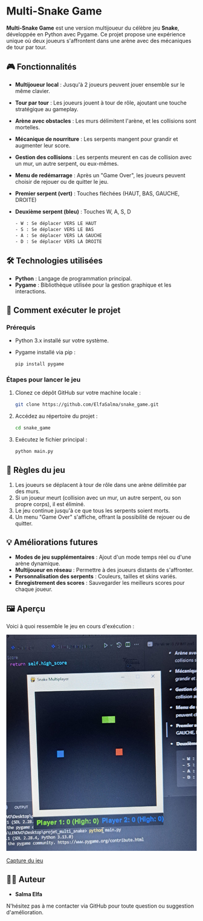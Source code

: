 # Multi-Snake Game

**Multi-Snake Game** est une version multijoueur du célèbre jeu **Snake**, développée en Python avec Pygame. Ce projet propose une expérience unique où deux joueurs s'affrontent dans une arène avec des mécaniques de tour par tour.

## 🎮 Fonctionnalités

- **Multijoueur local** : Jusqu'à 2 joueurs peuvent jouer ensemble sur le même clavier.
- **Tour par tour** : Les joueurs jouent à tour de rôle, ajoutant une touche stratégique au gameplay.
- **Arène avec obstacles** : Les murs délimitent l'arène, et les collisions sont mortelles.
- **Mécanique de nourriture** : Les serpents mangent pour grandir et augmenter leur score.
- **Gestion des collisions** : Les serpents meurent en cas de collision avec un mur, un autre serpent, ou eux-mêmes.
- **Menu de redémarrage** : Après un "Game Over", les joueurs peuvent choisir de rejouer ou de quitter le jeu.
- **Premier serpent (vert)** : Touches fléchées (HAUT, BAS, GAUCHE, DROITE)
- **Deuxième serpent (bleu)** : Touches W, A, S, D
      
      - W : Se déplacer VERS LE HAUT
      - S : Se déplacer VERS LE BAS
      - A : Se déplacer VERS LA GAUCHE
      - D : Se déplacer VERS LA DROITE

## 🛠️ Technologies utilisées

- **Python** : Langage de programmation principal.
- **Pygame** : Bibliothèque utilisée pour la gestion graphique et les interactions.

## 🚀 Comment exécuter le projet

### Prérequis

- Python 3.x installé sur votre système.
- Pygame installé via pip :

  ```bash
  pip install pygame
  ```

### Étapes pour lancer le jeu

1. Clonez ce dépôt GitHub sur votre machine locale :
   ```bash
   git clone https://github.com/ElfaSalma/snake_game.git
   ```
2. Accédez au répertoire du projet :
   ```bash
   cd snake_game
   ```
3. Exécutez le fichier principal :
   ```bash
   python main.py
   ```

## 🎯 Règles du jeu

1. Les joueurs se déplacent à tour de rôle dans une arène délimitée par des murs.
2. Si un joueur meurt (collision avec un mur, un autre serpent, ou son propre corps), il est éliminé.
3. Le jeu continue jusqu'à ce que tous les serpents soient morts.
4. Un menu "Game Over" s'affiche, offrant la possibilité de rejouer ou de quitter.

## 💡 Améliorations futures

- **Modes de jeu supplémentaires** : Ajout d'un mode temps réel ou d'une arène dynamique.
- **Multijoueur en réseau** : Permettre à des joueurs distants de s'affronter.
- **Personnalisation des serpents** : Couleurs, tailles et skins variés.
- **Enregistrement des scores** : Sauvegarder les meilleurs scores pour chaque joueur.

## 🖼️ Aperçu
Voici à quoi ressemble le jeu en cours d'exécution :

![Capture du jeu](image/capture_jeux1.jpeg)

[Capture du jeu](image/capture_jeux2.jpeg)

## 🧑‍💻 Auteur

- **Salma Elfa**

N'hésitez pas à me contacter via GitHub pour toute question ou suggestion d'amélioration.


